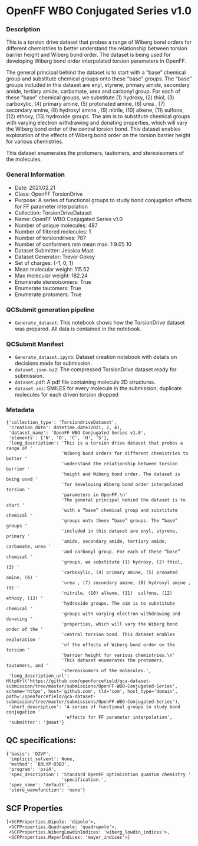 # OpenFF WBO Conjugated Series v1.0

### Description

This is a torsion drive dataset that probes a range of Wiberg bond orders for different chemistries to better understand the relationship between torsion barrier height and Wiberg bond order. The dataset is being used for developing Wiberg bond order interpolated torsion parameters in OpenFF.

The general principal behind the dataset is to start with a “base” chemical group and substitute chemical groups onto these “base” groups. The “base” groups included in this dataset are enyl, styrene, primary amide, secondary amide, tertiary amide, carbamate, urea and carbonyl group. For each of these “base” chemical groups, we substitute (1) hydroxy, (2) thiol, (3) carboxylic, (4) primary amine, (5) protonated amine, (6) urea , (7) secondary amine, (8) hydroxyl amine , (9) nitrile, (10) alkene, (11)  sulfone, (12) ethoxy, (13) hydroxide groups. The aim is to substitute chemical groups with varying electron withdrawing and donating properties, which will vary the Wiberg bond order of the central torsion bond. This dataset enables exploration of the effects of Wiberg bond order on the torsion barrier height for various chemistries.

This dataset enumerates the protomers, tautomers, and stereoisomers of the molecules.

### General Information

 - Date: 2021.02.21
 - Class: OpenFF TorsionDrive
 - Purpose: A series of functional groups to study bond conjugation effects for FF parameter interpolation
 - Collection: TorsionDriveDataset
 - Name: OpenFF WBO Conjugated Series v1.0
 - Number of unique molecules: 487
 - Number of filtered molecules: 1
 - Number of torsiondrives: 787
 - Number of conformers min mean max: 1   9.05 10
 - Dataset Submitter: Jessica Maat
 - Dataset Generator: Trevor Gokey
 - Set of charges: {-1, 0, 1}
 - Mean molecular weight: 115.52
 - Max molecular weight: 182.24
 - Enumerate stereoisomers: True
 - Enumerate tautomers: True
 - Enumerate protomers: True


### QCSubmit generation pipeline

 - `Generate_dataset`: This notebook shows how the TorsionDrive dataset was prepared. All data is contained in the notebook.

### QCSubmit Manifest

- `Generate_dataset.ipynb`: Dataset creation notebook with details on decisions made for submission.
- `dataset.json.bz2`: The compressed TorsionDrive dataset ready for submission.
- `dataset.pdf`: A pdf file containing molecule 2D structures.
- `dataset.smi`: SMILES for every molecule in the submission; duplicate molecules for each driven torsion dropped

### Metadata

```
{'collection_type': 'TorsiondriveDataset',
 'creation_date': datetime.date(2021, 2, 4),
 'dataset_name': 'OpenFF WBO Conjugated Series v1.0',
 'elements': {'N', 'O', 'C', 'H', 'S'},
 'long_description': 'This is a torsion drive dataset that probes a range of '
                     'Wiberg bond orders for different chemistries to better '
                     'understand the relationship between torsion barrier '
                     'height and Wiberg bond order. The dataset is being used '
                     'for developing Wiberg bond order interpolated torsion '
                     'parameters in OpenFF.\n'
                     'The general principal behind the dataset is to start '
                     'with a “base” chemical group and substitute chemical '
                     'groups onto these “base” groups. The “base” groups '
                     'included in this dataset are enyl, styrene, primary '
                     'amide, secondary amide, tertiary amide, carbamate, urea '
                     'and carbonyl group. For each of these “base” chemical '
                     'groups, we substitute (1) hydroxy, (2) thiol, (3) '
                     'carboxylic, (4) primary amine, (5) pronated amine, (6) '
                     'urea , (7) secondary amine, (8) hydroxyl amine , (9) '
                     'nitrile, (10) alkene, (11)  sulfone, (12) ethoxy, (13) '
                     'hydroxide groups. The aim is to substitute chemical '
                     'groups with varying electron withdrawing and donating '
                     'properties, which will vary the Wiberg bond order of the '
                     'central torsion bond. This dataset enables exploration '
                     'of the effects of Wiberg bond order on the torsion '
                     'barrier height for various chemistries.\n'
                     'This dataset enumerates the protomers, tautomers, and '
                     'stereoisomers of the molecules.',
 'long_description_url': HttpUrl('https://github.com/openforcefield/qca-dataset-submission/tree/master/submissions/OpenFF-WBO-Conjugated-Series', scheme='https', host='github.com', tld='com', host_type='domain', path='/openforcefield/qca-dataset-submission/tree/master/submissions/OpenFF-WBO-Conjugated-Series'),
 'short_description': 'A series of functional groups to study bond conjugation '
                      'effects for FF parameter interpolation',
 'submitter': 'jmaat'}
```


## QC specifications:

```
{'basis': 'DZVP',
 'implicit_solvent': None,
 'method': 'B3LYP-D3BJ',
 'program': 'psi4',
 'spec_description': 'Standard OpenFF optimization quantum chemistry '
                     'specification.',
 'spec_name': 'default',
 'store_wavefunction': 'none'}
```

## SCF Properties

```
[<SCFProperties.Dipole: 'dipole'>,
 <SCFProperties.Quadrupole: 'quadrupole'>,
 <SCFProperties.WibergLowdinIndices: 'wiberg_lowdin_indices'>,
 <SCFProperties.MayerIndices: 'mayer_indices'>]
 ```
